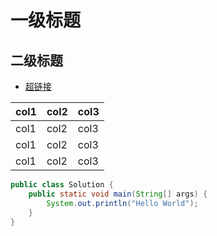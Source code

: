 # 一级标题
## 二级标题

- [超链接](https://github.com)

| col1 | col2 | col3 |
| ---- | ---- | ---- |
| col1 | col2 | col3 |
| col1 | col2 | col3 |
| col1 | col2 | col3 |

```java
public class Solution {
    public static void main(String[] args) {
        System.out.println("Hello World");
    }
}
```